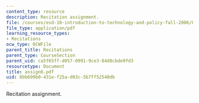 ```yaml
---
content_type: resource
description: Recitation assignment.
file: /courses/esd-10-introduction-to-technology-and-policy-fall-2006/8bb699b0431ef25ad03c5b7ff52540db_assign6.pdf
file_type: application/pdf
learning_resource_types:
- Recitations
ocw_type: OCWFile
parent_title: Recitations
parent_type: CourseSection
parent_uid: ca5f65ff-d057-0991-9ce3-84d8cbde9fd3
resourcetype: Document
title: assign6.pdf
uid: 8bb699b0-431e-f25a-d03c-5b7ff52540db
---
```

Recitation assignment.

